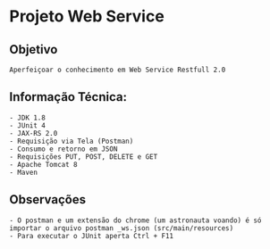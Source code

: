 # Projeto Web Service

## Objetivo
```
Aperfeiçoar o conhecimento em Web Service Restfull 2.0
```
##  Informação Técnica:
```
- JDK 1.8
- JUnit 4
- JAX-RS 2.0
- Requisição via Tela (Postman)
- Consumo e retorno em JSON
- Requisições PUT, POST, DELETE e GET
- Apache Tomcat 8
- Maven
```
## Observações
```
- O postman e um extensão do chrome (um astronauta voando) é só importar o arquivo postman _ws.json (src/main/resources)
- Para executar o JUnit aperta Ctrl + F11
```
